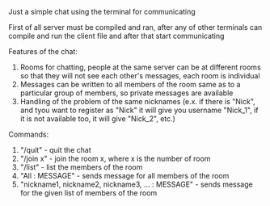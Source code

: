 Just a simple chat using the terminal for communicating

First of all server must be compiled and ran, after any of other terminals can compile and run the client file and after that start communicating

Features of the chat:
1) Rooms for chatting, people at the same server can be at different rooms so that they will not see each other's messages, each room is individual
2) Messages can be written to all members of the room same as to a particular group of members, so private messages are available
3) Handling of the problem of the same nicknames (e.x. if there is "Nick", and tyou want to register as "Nick" it will give you username "Nick_1", if it is not available too, it will give "Nick_2", etc.)

Commands:
1) "/quit" - quit the chat
2) "/join x" - join the room x, where x is the number of room
3) "/list" - list the members of the room
4) "All : MESSAGE" - sends message for all members of the room
5) "nickname1, nickname2, nickname3, ... : MESSAGE" - sends message for the given list of members of the room

